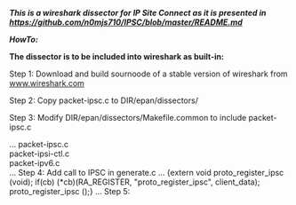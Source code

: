 ***This is a wireshark dissector for IP Site Connect as it is presented in https://github.com/n0mjs710/IPSC/blob/master/README.md***

***HowTo:***

**The dissector is to be included into wireshark as built-in:**

Step 1: Download and build sournoode of a stable version of wireshark from www.wireshark.com

Step 2: Copy packet-ipsc.c to DIR/epan/dissectors/

Step 3: Modify DIR/epan/dissectors/Makefile.common to include packet-ipsc.c

  ...
  packet-ipsc.c     \
  packet-ipsi-ctl.c \
  packet-ipv6.c   \
  ...
Step 4: Add call to IPSC in generate.c
  ...
  {extern void proto_register_ipsc (void); if(cb) (*cb)(RA_REGISTER, "proto_register_ipsc", client_data); proto_register_ipsc ();}
  ...
Step 5:
  
